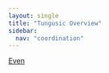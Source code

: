 ```yaml
---
layout: single
title: "Tungusic Overview"
sidebar:
  nav: "coordination"
---
```



[Even](/coordination/cfiles/even.pdf)